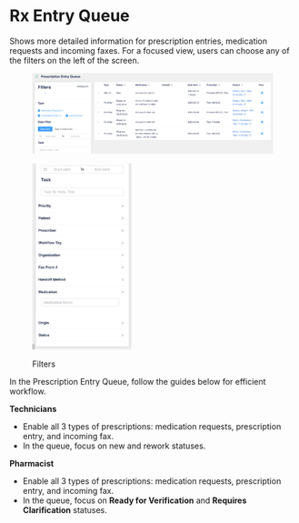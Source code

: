 # Rx Entry Queue

Shows more detailed information for prescription entries, medication requests and incoming faxes. For a focused view, users can choose any of the filters on the left of the screen.

<figure><img src="../../.gitbook/assets/image (434).png" alt=""><figcaption></figcaption></figure>

<div align="left"><figure><img src="../../.gitbook/assets/image (435).png" alt="" width="175"><figcaption><p>Filters</p></figcaption></figure></div>

In the Prescription Entry Queue, follow the guides below for efficient workflow.

**Technicians**

* Enable all 3 types of prescriptions: medication requests, prescription entry, and incoming fax.
* In the queue, focus on new and rework statuses.

**Pharmacist**

* Enable all 3 types of prescriptions: medication requests, prescription entry, and incoming fax.
* In the queue, focus on **Ready for Verification** and **Requires Clarification** statuses.
